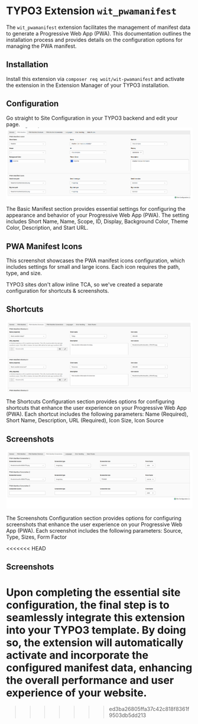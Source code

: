 # TYPO3 Extension `wit_pwamanifest`

The `wit_pwamanifest` extension facilitates the management of manifest data to generate a Progressive Web App (PWA). This documentation outlines the installation process and provides details on the configuration options for managing the PWA manifest.

## Installation

Install this extension via `composer req woit/wit-pwamanifest` and activate
the extension in the Extension Manager of your TYPO3 installation.

## Configuration

Go straight to Site Configuration in your TYPO3 backend and edit your page.
![Configuration](Documentation/Images/Wit_PWAManifest.png)

The Basic Manifest section provides essential settings for configuring the appearance and behavior of your Progressive Web App (PWA). The setting includes Short Name, Name, Scope, ID, Display, Background Color, Theme Color, Description, and Start URL.

## PWA Manifest Icons

This screenshot showcases the PWA manifest icons configuration, which includes settings for small and large icons. Each icon requires the path, type, and size.

TYPO3 sites don't allow inline TCA, so we've created a separate configuration for shortcuts & screenshots. 

## Shortcuts
![Shortcuts](Documentation/Images/Wit_PWAManifest_Shortcuts.png)

The Shortcuts Configuration section provides options for configuring shortcuts that enhance the user experience on your Progressive Web App (PWA). Each shortcut includes the following parameters: Name (Required), Short Name, Description, URL (Required), Icon Size, Icon Source

## Screenshots
![Screenshots](Documentation/Images/Wit_PWAManifest_Screenshots.png)

The Screenshots Configuration section provides options for configuring screenshots that enhance the user experience on your Progressive Web App (PWA). Each screenshot includes the following parameters: Source, Type, Sizes, Form Factor

<<<<<<< HEAD
## Screenshots

Upon completing the essential site configuration, the final step is to seamlessly integrate this extension into your TYPO3 template. By doing so, the extension will automatically activate and incorporate the configured manifest data, enhancing the overall performance and user experience of your website.
=======
>>>>>>> ed3ba26805ffa37c42c818f8361f9503db5dd213
